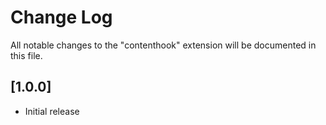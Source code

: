 # Change Log

All notable changes to the "contenthook" extension will be documented in this file.

## [1.0.0]

- Initial release
